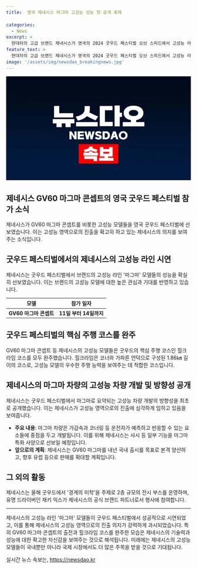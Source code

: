 ```yaml
---
title:  영국 제네시스 마그마 고성능 성능 첫 공개 축제

categories:
  - News
excerpt: >
  현대차의 고급 브랜드 제네시스가 영국의 2024 굿우드 페스티벌 오브 스피드에서 고성능 라인 마그마 모델들을 선보이며 참가했습니다. 굿우드는 다양한 차종들이 주행하는 움직이는 모터쇼로, 제네시스는 GV60 마그마 콘셉트 및 다른 모델들을 주행 시연하며 참가했습니다. 이는 고성능 차량 개발의 방향성을 공개하는 첫 예시이며, 제네시스는 향후 유럽 등에서의 판매를 계획하고 있습니다. 또한, 굿우드에서는 경계의 미학을 주제로 전시 부스를 운영하며 재키 익스와의 협업으로 더욱 주목받고 있습니다. (출처: 현대차그룹 제공)
feature_text: >
  현대차의 고급 브랜드 제네시스가 영국의 2024 굿우드 페스티벌 오브 스피드에서 고성능 라인 마그마 모델들을 선보이며 참가했습니다. 굿우드는 다양한 차종들이 주행하는 움직이는 모터쇼로, 제네시스는 GV60 마그마 콘셉트 및 다른 모델들을 주행 시연하며 참가했습니다. 이는 고성능 차량 개발의 방향성을 공개하는 첫 예시이며, 제네시스는 향후 유럽 등에서의 판매를 계획하고 있습니다. 또한, 굿우드에서는 경계의 미학을 주제로 전시 부스를 운영하며 재키 익스와의 협업으로 더욱 주목받고 있습니다. (출처: 현대차그룹 제공)
image: '/assets/img/newsdao_breakingnews.jpg'
---
```


<p><img src="/assets/img/newsdao_breakingnews.jpg" alt="flaretime 속보" /></p>

<h2>제네시스 GV60 마그마 콘셉트의 영국 굿우드 페스티벌 참가 소식</h2>

<p data-ke-size="size16">제네시스가 GV60 마그마 콘셉트를 비롯한 고성능 모델들을 영국 굿우드 페스티벌에 선보였습니다. 이는 고성능 영역으로의 진출을 확고히 하고 있는 제네시스의 의지를 보여주는 소식입니다.</p>

<h2 data-ke-size="size26">굿우드 페스티벌에서의 제네시스의 고성능 라인 시연</h2>

<p data-ke-size="size16">제네시스는 굿우드 페스티벌에서 브랜드의 고성능 라인 '마그마' 모델들의 성능을 확실히 선보였습니다. 이는 브랜드의 고성능 모델에 대한 높은 관심과 기대를 반영하고 있습니다.</p>

<table>
    <thead>
        <tr>
            <th><b>모델</b></th>
            <th><b>참가 일자</b></th>
        </tr>
    </thead>
    <tbody>
        <tr>
            <td style="text-align: center; height: 17px;"><b>GV60 마그마 콘셉트</b></td>
            <td style="text-align: center; height: 17px;"><b>11일 부터 14일까지</b></td>
        </tr>
    </tbody>
</table>

<h2 data-ke-size="size26">굿우드 페스티벌의 핵심 주행 코스를 완주</h2>

<p data-ke-size="size16">GV60 마그마 콘셉트 등 제네시스의 고성능 모델들은 굿우드의 핵심 주행 코스인 힐크라임 코스를 모두 완주했습니다. 힐크라임은 코너와 가파른 언덕으로 구성된 1.86㎞ 길이의 코스로, 고성능 모델의 우수한 주행 능력을 보여주는 데 적합한 코스입니다.</p>

<h2 data-ke-size="size26">제네시스의 마그마 차량의 고성능 차량 개발 및 방향성 공개</h2>

<p data-ke-size="size16">제네시스는 굿우드 페스티벌에서 마그마로 요약되는 고성능 차량 개발의 방향성을 최초로 공개했습니다. 이는 제네시스가 고성능 영역으로의 진출에 심각하게 임하고 있음을 보여줍니다.</p>

<ul>
    <li><b>주요 내용</b>: 마그마 차량은 가감속과 코너링 등 운전자가 예측하고 반응할 수 있는 요소들에 중점을 두고 개발됩니다. 이를 위해 제네시스는 샤시 등 일부 기능을 마그마 특화 사양으로 선보일 예정입니다.</li>
    <li><b>앞으로의 계획</b>: 제네시스는 GV60 마그마를 내년 국내 출시를 목표로 본격 양산하고, 향후 유럽 등으로 판매를 확대할 계획입니다.</li>
</ul>

<h2 data-ke-size="size26">그 외의 활동</h2>

<p data-ke-size="size16">제네시스는 올해 굿우드에서 '경계의 미학'을 주제로 2층 규모의 전시 부스를 운영하며, 유명 드라이버인 재키 익스가 제네시스의 공식 브랜드 파트너로서 행사에 참여합니다.</p>

<hr>

<p>제네시스의 고성능 라인 '마그마' 모델들이 굿우드 페스티벌에서 성공적으로 시연되었고, 이를 통해 제네시스의 고성능 영역으로의 진출 의지가 강력하게 과시되었습니다. 특히 GV60 마그마 콘셉트의 출전과 힐크라임 코스를 완주한 모습은 제네시스의 기술력과 성능에 대한 확고한 자신감을 보여주는 것으로 해석됩니다. 미래에는 제네시스의 고성능 모델들이 국내뿐만 아니라 국제 시장에서도 더 많은 주목을 받을 것으로 기대됩니다.</p>
실시간 뉴스 속보는, <a href="https://newsdao.kr" rel="dofollow">https://newsdao.kr</a>


